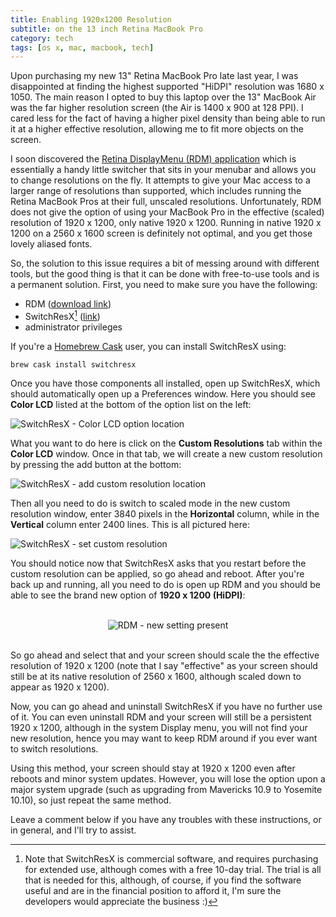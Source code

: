 ```yaml
---
title: Enabling 1920x1200 Resolution
subtitle: on the 13 inch Retina MacBook Pro
category: tech
tags: [os x, mac, macbook, tech]
---
```


Upon purchasing my new 13" Retina MacBook Pro late last year, I was disappointed at finding the highest supported
"HiDPI" resolution was 1680 x 1050. The main reason I opted to buy this laptop over the 13" MacBook Air was the
far higher resolution screen (the Air is 1400 x 900 at 128 PPI). I cared less for the fact of having a higher pixel
density than being able to run it at a higher effective resolution, allowing me to fit more objects on the screen.

I soon discovered the [Retina DisplayMenu (RDM) application][1] which is essentially a handy little switcher that sits
in your menubar and allows you to change resolutions on the fly. It attempts to give your Mac access to a larger range
of resolutions than supported, which includes running the Retina MacBook Pros at their full, unscaled resolutions.
Unfortunately, RDM does not give the option of using your MacBook Pro in the effective (scaled) resolution of 1920 x
1200, only native 1920 x 1200. Running in native 1920 x 1200 on a 2560 x 1600 screen is definitely not optimal, and you
get those lovely aliased fonts.

So, the solution to this issue requires a bit of messing around with different tools, but the good thing is that it can
be done with free-to-use tools and is a permanent solution. First, you need to make sure you have the following:

- RDM ([download link][2])
- SwitchResX[^1] ([link][3])
- administrator privileges

If you're a [Homebrew Cask][4] user, you can install SwitchResX using:

<pre><code>brew cask install switchresx</code></pre>

Once you have those components all installed, open up SwitchResX, which should automatically open up a Preferences
window. Here you should see <strong>Color LCD</strong> listed at the bottom of the option list on the left:

<img src="{{ site.baseurl }}/assets/img/build/2014-10/switchresx-monitor.png" alt="SwitchResX - Color LCD option location" class="img-responsive" />

What you want to do here is click on the <strong>Custom Resolutions</strong> tab within the <strong>Color LCD</strong> window. Once in that tab, we will
create a new custom resolution by pressing the add button at the bottom:

<img src="{{ site.baseurl }}/assets/img/build/2014-10/switchresx-add.png" alt="SwitchResX - add custom resolution location" class="img-responsive" />

Then all you need to do is switch to scaled mode in the new custom resolution window, enter 3840 pixels in the
<strong>Horizontal</strong> column, while in the <strong>Vertical</strong> column enter 2400 lines. This is all pictured
here:

<img src="{{ site.baseurl }}/assets/img/build/2014-10/switchresx-setres.png" alt="SwitchResX - set custom resolution" class="img-responsive" />

You should notice now that SwitchResX asks that you restart before the custom resolution can be applied, so go ahead
and reboot. After you're back up and running, all you need to do is open up RDM and you should be able to see the brand
new option of <strong>1920 x 1200 (HiDPI)</strong>:

<br />
<center>
<img src="{{ site.baseurl }}/assets/img/build/2014-10/rdm.png" alt="RDM - new setting present" class="img-responsive img-thumbnail" />
</center>
<br />

So go ahead and select that and your screen should scale the the effective resolution of 1920 x 1200 (note that I say
"effective" as your screen should still be at its native resolution of 2560 x 1600, although scaled down to appear as
1920 x 1200).

Now, you can go ahead and uninstall SwitchResX if you have no further use of it. You can even uninstall RDM and your
screen will still be a persistent 1920 x 1200, although in the system Display menu, you will not find your new resolution,
hence you may want to keep RDM around if you ever want to switch resolutions.

Using this method, your screen should stay at 1920 x 1200 even after reboots and minor system updates. However, you will
lose the option upon a major system upgrade (such as upgrading from Mavericks 10.9 to Yosemite 10.10), so just repeat
the same method.

Leave a comment below if you have any troubles with these instructions, or in general, and I'll try to assist.





[^1]: Note that SwitchResX is commercial software, and requires purchasing for extended use, although comes with a free 10-day trial. The trial is all that is needed for this, although, of course, if you find the software useful and are in the financial position to afford it, I'm sure the developers would appreciate the business :)


[1]: http://www.reddit.com/r/apple/comments/vi9yf/set_your_retina_macbook_pros_resolution_to        "RDM Reddit thread"
[2]: https://dl.dropbox.com/u/87351306/RDM.tar.gz                                                   "RDM direct download link"
[3]: http://www.madrau.com                                                                          "SwitchResX Homepage"
[4]: http://caskroom.io                                                                             "Homebrew Cask Homepage"
